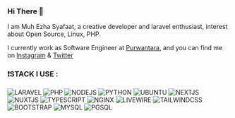 ### Hi There 👋

I am Muh Ezha Syafaat, a creative developer and laravel enthusiast, interest about Open Source, Linux, PHP.

I currently work as Software Engineer at [Purwantara](https://purwantara.id), and you can find me on [Instagram](https://instagram.com/zhaasyft) & [Twitter](https://www.twitter.com/zhaasyft)

### ❗️STACK I USE :

![LARAVEL](https://img.shields.io/badge/-LARAVEL-%23FF2D20?style=for-the-badge&logo=laravel&logoColor=white)
![PHP](https://img.shields.io/badge/-PHP-%23777BB4?style=for-the-badge&logo=php&logoColor=white)
![NODEJS](https://img.shields.io/badge/-NODE.JS-%23405263?style=for-the-badge&logo=Node.js&logoColor=%23339933)
![PYTHON](https://img.shields.io/badge/-PYTHON-%233776AB?style=for-the-badge&logo=python&logoColor=yellow)
![UBUNTU](https://img.shields.io/badge/-UBUNTU-%23E95420?style=for-the-badge&logo=ubuntu&logoColor=white)
![NEXTJS](https://img.shields.io/badge/-NEXT.JS-%230082C9?style=for-the-badge&logo=Next.js&logoColor=white)
![NUXTJS](https://img.shields.io/badge/-NUXT.JS-%2300DC82?style=for-the-badge&logo=Nuxt.js&logoColor=white)
![TYPESCRIPT](https://img.shields.io/badge/-TYPESCRIPT-%23405263?style=for-the-badge&logo=TypeScript&logoColor=%233178C6)
![NGINX](https://img.shields.io/badge/-NGINX-%23009639?style=for-the-badge&logo=NGINX&logoColor=white)
![LIVEWIRE](https://img.shields.io/badge/-LIVEWIRE-%234E56A6?style=for-the-badge&logo=Livewire&logoColor=white)
![TAILWINDCSS](https://img.shields.io/badge/-TAILWINDCSS-%2306B6D4?style=for-the-badge&logo=TailwindCss&logoColor=white)
![BOOTSTRAP](https://img.shields.io/badge/-BOOTSTRAP-%237952B3?style=for-the-badge&logo=Bootstrap&logoColor=white)
![MYSQL](https://img.shields.io/badge/-MYSQL-%234479A1?style=for-the-badge&logo=MySQL&logoColor=white)
![PGSQL](https://img.shields.io/badge/-PostgreSQL-%234169E1?style=for-the-badge&logo=PostgreSQL&logoColor=white)
